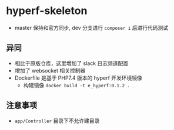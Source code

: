 # hyperf-skeleton
- master 保持和官方同步, dev 分支进行 `composer i` 后进行代码测试

## 异同
* 相比于原版仓库，这里增加了 slack 日志频道配置
* 增加了 websocket 相关控制器
* Dockerfile 是基于 PHP7.4 版本的 hyperf 开发环境镜像
    - 构建镜像 `docker build -t e_hyperf:0.1.2 .`

## 注意事项
* `app/Controller` 目录下不允许建目录
